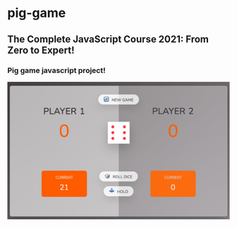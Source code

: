 # pig-game
## The Complete JavaScript Course 2021: From Zero to Expert!
### Pig game javascript project!
<img src="./pigimg.png"> 
